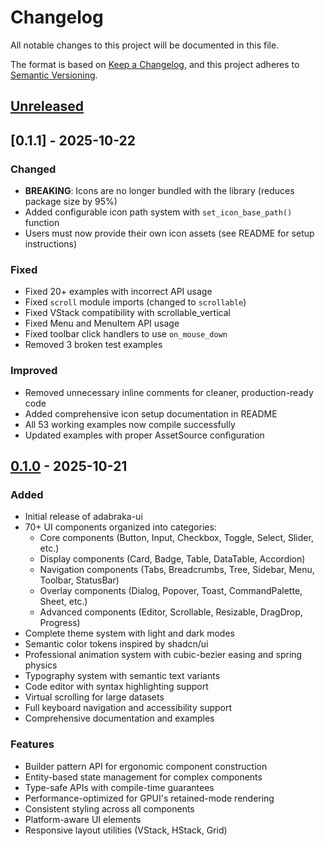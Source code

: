 # Changelog

All notable changes to this project will be documented in this file.

The format is based on [Keep a Changelog](https://keepachangelog.com/en/1.0.0/),
and this project adheres to [Semantic Versioning](https://semver.org/spec/v2.0.0.html).

## [Unreleased]

## [0.1.1] - 2025-10-22

### Changed
- **BREAKING**: Icons are no longer bundled with the library (reduces package size by 95%)
- Added configurable icon path system with `set_icon_base_path()` function
- Users must now provide their own icon assets (see README for setup instructions)

### Fixed
- Fixed 20+ examples with incorrect API usage
- Fixed `scroll` module imports (changed to `scrollable`)
- Fixed VStack compatibility with scrollable_vertical
- Fixed Menu and MenuItem API usage
- Fixed toolbar click handlers to use `on_mouse_down`
- Removed 3 broken test examples

### Improved
- Removed unnecessary inline comments for cleaner, production-ready code
- Added comprehensive icon setup documentation in README
- All 53 working examples now compile successfully
- Updated examples with proper AssetSource configuration

## [0.1.0] - 2025-10-21

### Added
- Initial release of adabraka-ui
- 70+ UI components organized into categories:
  - Core components (Button, Input, Checkbox, Toggle, Select, Slider, etc.)
  - Display components (Card, Badge, Table, DataTable, Accordion)
  - Navigation components (Tabs, Breadcrumbs, Tree, Sidebar, Menu, Toolbar, StatusBar)
  - Overlay components (Dialog, Popover, Toast, CommandPalette, Sheet, etc.)
  - Advanced components (Editor, Scrollable, Resizable, DragDrop, Progress)
- Complete theme system with light and dark modes
- Semantic color tokens inspired by shadcn/ui
- Professional animation system with cubic-bezier easing and spring physics
- Typography system with semantic text variants
- Code editor with syntax highlighting support
- Virtual scrolling for large datasets
- Full keyboard navigation and accessibility support
- Comprehensive documentation and examples

### Features
- Builder pattern API for ergonomic component construction
- Entity-based state management for complex components
- Type-safe APIs with compile-time guarantees
- Performance-optimized for GPUI's retained-mode rendering
- Consistent styling across all components
- Platform-aware UI elements
- Responsive layout utilities (VStack, HStack, Grid)

[Unreleased]: https://github.com/Augani/adabraka-ui/compare/v0.1.0...HEAD
[0.1.0]: https://github.com/Augani/adabraka-ui/releases/tag/v0.1.0
